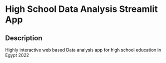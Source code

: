 # High School Data Analysis Streamlit App

## Description

Highly interactive web based Data analysis app for high school education in Egypt 2022



